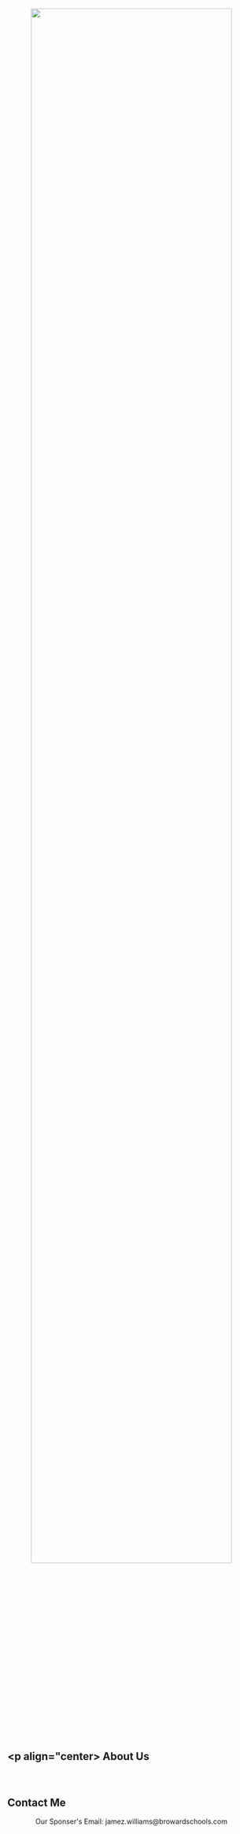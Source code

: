 <img src="https://raw.githubusercontent.com/Lin8x/CyberSecCanvas/master/images/background.gif" width="100%" height="6">

<p align="center"> <img src="https://github.com/asian-code/CyberSecCanvas/blob/master/images/cyber.png" width="90%" height="90%"> </p>

## <p align="center> About Us </p>
<!--- 
- Description about the club
- Welcomes newcomers
- Talks about the foundation and ideas

--->

<img src="https://raw.githubusercontent.com/Lin8x/CyberSecCanvas/master/images/background.gif" width="100%" height="6">



<img src="https://raw.githubusercontent.com/Lin8x/CyberSecCanvas/master/images/background.gif" width="100%" height="6">

<!--- 
* [How to Join]()
* [Our Lessons and Files]()
* [Our Currency Systen]()
* [Performing Competitions]()
* [Fundraising]()
* [Our Club Roles and Staff]()
--->

<img src="https://raw.githubusercontent.com/Lin8x/CyberSecCanvas/master/images/background.gif" width="100%" height="6">

## Contact Me
<p align="center"> Our Sponser's Email:  jamez.williams@browardschools.com </p>

<img src="https://raw.githubusercontent.com/Lin8x/CyberSecCanvas/master/images/background.gif" width="100%" height="6">
